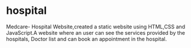 # hospital
Medcare- Hospital Website,created a static website using HTML,CSS and JavaScript.A website where an user can see the services provided by the hospitals, Doctor list and can book an appointment in the hospital.
